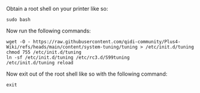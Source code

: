 Obtain a root shell on your printer like so:

```
sudo bash
```

Now run the following commands:

```
wget -O - https://raw.githubusercontent.com/qidi-community/Plus4-Wiki/refs/heads/main/content/system-tuning/tuning > /etc/init.d/tuning
chmod 755 /etc/init.d/tuning
ln -sf /etc/init.d/tuning /etc/rc3.d/S99tuning
/etc/init.d/tuning reload
```

Now exit out of the root shell like so with the following command:

```
exit
```
